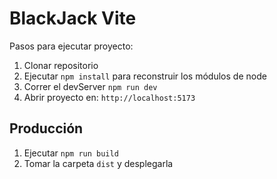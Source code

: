 # BlackJack Vite

Pasos para ejecutar proyecto:

1. Clonar repositorio
2. Ejecutar ```npm install``` para reconstruir los módulos de node
3. Correr el devServer ```npm run dev```
4. Abrir proyecto en: ```http://localhost:5173```

## Producción

1. Ejecutar ```npm run build```
2. Tomar la carpeta ```dist``` y desplegarla